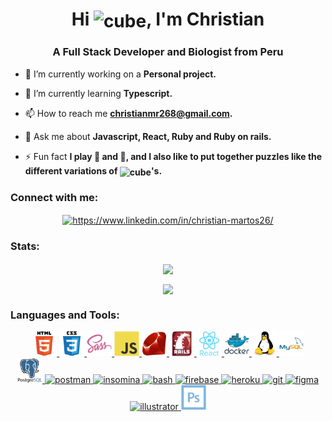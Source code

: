 <h1 align="center">Hi <img align="center" src="https://c.tenor.com/SNL9_xhZl9oAAAAi/waving-hand-joypixels.gif" alt="cube" height="40" width="40" />, I'm Christian</h1>
<h3 align="center">A Full Stack Developer and Biologist from Peru</h3>

- 🔭 I’m currently working on a **Personal project.**

- 🌱 I’m currently learning **Typescript.**

- 📫 How to reach me **christianmr268@gmail.com.**

- 💬 Ask me about **Javascript, React, Ruby and Ruby on rails.**

- ⚡ Fun fact **I play 🎸 and 🎷, and I also like to put together puzzles like the different variations of <img align="center" src="https://static.wixstatic.com/media/1d30da_0ffdf1f786d34655906ef1c7f6a51408~mv2.gif" alt="cube" height="20" width="20" />'s.**

<h3 align="left">Connect with me:</h3>
<p align="center">
<a href="https://linkedin.com/in/https://www.linkedin.com/in/christian-martos26/" target="blank"><img align="center" src="https://raw.githubusercontent.com/rahuldkjain/github-profile-readme-generator/master/src/images/icons/Social/linked-in-alt.svg" alt="https://www.linkedin.com/in/christian-martos26/" height="30" width="40" /></a>
</p>

<h3 align="left">Stats:</h3>

<p align="center">
 
<img align="center" src="https://github-readme-stats.vercel.app/api/top-langs/?username=anuraghazra&layout=compact&show_icons=true&theme=onedark" />
 
 </p>
 
 <p align="center">
 
<img align="center" src="https://github-readme-stats.vercel.app/api?username=ChristianMRtz&hide=contribs,prs&count_private=true&show_icons=true&theme=onedark" />
 
</p>

 <h3 align="left">Languages and Tools:</h3>
<p align="center" margin-left="20px" margin-right="20px">

<a href="https://www.w3.org/html/" target="_blank" rel="noreferrer"> 
 <img src="https://raw.githubusercontent.com/devicons/devicon/master/icons/html5/html5-original-wordmark.svg" alt="html5" width="40" height="40"/> 
</a>

 <a href="https://www.w3schools.com/css/" target="_blank" rel="noreferrer"> 
 <img src="https://raw.githubusercontent.com/devicons/devicon/master/icons/css3/css3-original-wordmark.svg" alt="css3" width="40" height="40"/> 
 </a>

 <a href="https://sass-lang.com" target="_blank" rel="noreferrer"> 
 <img src="https://raw.githubusercontent.com/devicons/devicon/master/icons/sass/sass-original.svg" alt="sass" width="40" height="40"/> 
 </a>

<a href="https://developer.mozilla.org/en-US/docs/Web/JavaScript" target="_blank" rel="noreferrer"> 
 <img src="https://raw.githubusercontent.com/devicons/devicon/master/icons/javascript/javascript-original.svg" alt="javascript" width="40" height="40"/> 
</a>

 <a href="https://www.ruby-lang.org/en/" target="_blank" rel="noreferrer"> 
 <img src="https://raw.githubusercontent.com/devicons/devicon/master/icons/ruby/ruby-original.svg" alt="ruby" width="40" height="40"/> 
 </a>

<a href="https://rubyonrails.org" target="_blank" rel="noreferrer"> 
 <img src="https://raw.githubusercontent.com/devicons/devicon/master/icons/rails/rails-original-wordmark.svg" alt="rails" width="40" height="40"/> 
</a>

 <a href="https://reactjs.org/" target="_blank" rel="noreferrer"> 
 <img src="https://raw.githubusercontent.com/devicons/devicon/master/icons/react/react-original-wordmark.svg" alt="react" width="40" height="40"/> 
 </a>
 
 <a href="https://www.docker.com/" target="_blank" rel="noreferrer"> 
 <img src="https://raw.githubusercontent.com/devicons/devicon/master/icons/docker/docker-original-wordmark.svg" alt="docker" width="40" height="40"/> 
 </a>

 <a href="https://www.linux.org/" target="_blank" rel="noreferrer"> 
 <img src="https://raw.githubusercontent.com/devicons/devicon/master/icons/linux/linux-original.svg" alt="linux" width="40" height="40"/> 
 </a>

 <a href="https://www.mysql.com/" target="_blank" rel="noreferrer"> 
 <img src="https://raw.githubusercontent.com/devicons/devicon/master/icons/mysql/mysql-original-wordmark.svg" alt="mysql" width="40" height="40"/> 
 </a>

 </br>

 <a href="https://www.postgresql.org" target="_blank" rel="noreferrer"> 
 <img src="https://raw.githubusercontent.com/devicons/devicon/master/icons/postgresql/postgresql-original-wordmark.svg" alt="postgresql" width="40" height="40"/> 
 </a>

 <a href="https://postman.com" target="_blank" rel="noreferrer"> 
 <img src="https://www.vectorlogo.zone/logos/getpostman/getpostman-icon.svg" alt="postman" width="40" height="40"/> 
 </a>

 <a href="https://insomnia.rest/" target="_blank" rel="noreferrer"> 
 <img src="https://seeklogo.com/images/I/insomnia-logo-A35E09EB19-seeklogo.com.png" alt="insomina" width="40" height="40"/> 
 </a>

<a href="https://www.gnu.org/software/bash/" target="_blank" rel="noreferrer"> 
<img src="https://www.vectorlogo.zone/logos/gnu_bash/gnu_bash-icon.svg" alt="bash" width="40" height="40"/> 
</a>


 <a href="https://firebase.google.com/" target="_blank" rel="noreferrer"> 
 <img src="https://www.vectorlogo.zone/logos/firebase/firebase-icon.svg" alt="firebase" width="40" height="40"/> 
 </a>

 <a href="https://heroku.com" target="_blank" rel="noreferrer"> 
 <img src="https://www.vectorlogo.zone/logos/heroku/heroku-icon.svg" alt="heroku" width="40" height="40"/> 
 </a>

 <a href="https://git-scm.com/" target="_blank" rel="noreferrer"> 
 <img src="https://www.vectorlogo.zone/logos/git-scm/git-scm-icon.svg" alt="git" width="40" height="40"/> 
 </a>

 <a href="https://www.figma.com/" target="_blank" rel="noreferrer"> 
 <img src="https://www.vectorlogo.zone/logos/figma/figma-icon.svg" alt="figma" width="40" height="40"/> 
 </a>
 
 <a href="https://www.adobe.com/in/products/illustrator.html" target="_blank" rel="noreferrer"> 
 <img src="https://www.vectorlogo.zone/logos/adobe_illustrator/adobe_illustrator-icon.svg" alt="illustrator" width="40" height="40"/> 
 </a>

 <a href="https://www.photoshop.com/en" target="_blank" rel="noreferrer"> 
 <img src="https://raw.githubusercontent.com/devicons/devicon/master/icons/photoshop/photoshop-line.svg" alt="photoshop" width="40" height="40"/> 
 </a>

 </p>
